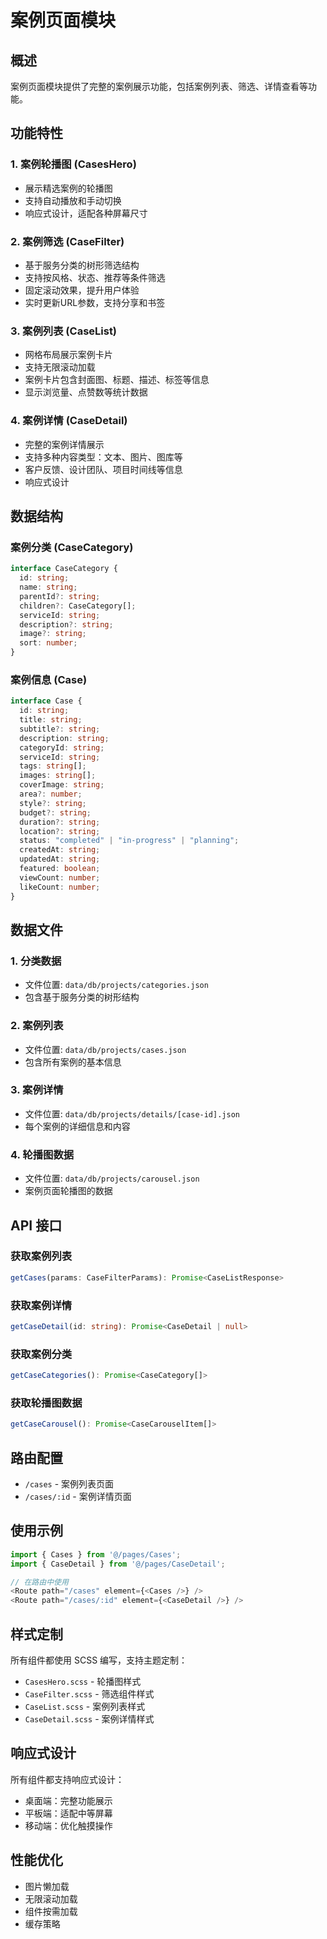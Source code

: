 # 案例页面模块

## 概述

案例页面模块提供了完整的案例展示功能，包括案例列表、筛选、详情查看等功能。

## 功能特性

### 1. 案例轮播图 (CasesHero)

- 展示精选案例的轮播图
- 支持自动播放和手动切换
- 响应式设计，适配各种屏幕尺寸

### 2. 案例筛选 (CaseFilter)

- 基于服务分类的树形筛选结构
- 支持按风格、状态、推荐等条件筛选
- 固定滚动效果，提升用户体验
- 实时更新URL参数，支持分享和书签

### 3. 案例列表 (CaseList)

- 网格布局展示案例卡片
- 支持无限滚动加载
- 案例卡片包含封面图、标题、描述、标签等信息
- 显示浏览量、点赞数等统计数据

### 4. 案例详情 (CaseDetail)

- 完整的案例详情展示
- 支持多种内容类型：文本、图片、图库等
- 客户反馈、设计团队、项目时间线等信息
- 响应式设计

## 数据结构

### 案例分类 (CaseCategory)

```typescript
interface CaseCategory {
  id: string;
  name: string;
  parentId?: string;
  children?: CaseCategory[];
  serviceId: string;
  description?: string;
  image?: string;
  sort: number;
}
```

### 案例信息 (Case)

```typescript
interface Case {
  id: string;
  title: string;
  subtitle?: string;
  description: string;
  categoryId: string;
  serviceId: string;
  tags: string[];
  images: string[];
  coverImage: string;
  area?: number;
  style?: string;
  budget?: string;
  duration?: string;
  location?: string;
  status: "completed" | "in-progress" | "planning";
  createdAt: string;
  updatedAt: string;
  featured: boolean;
  viewCount: number;
  likeCount: number;
}
```

## 数据文件

### 1. 分类数据

- 文件位置: `data/db/projects/categories.json`
- 包含基于服务分类的树形结构

### 2. 案例列表

- 文件位置: `data/db/projects/cases.json`
- 包含所有案例的基本信息

### 3. 案例详情

- 文件位置: `data/db/projects/details/[case-id].json`
- 每个案例的详细信息和内容

### 4. 轮播图数据

- 文件位置: `data/db/projects/carousel.json`
- 案例页面轮播图的数据

## API 接口

### 获取案例列表

```typescript
getCases(params: CaseFilterParams): Promise<CaseListResponse>
```

### 获取案例详情

```typescript
getCaseDetail(id: string): Promise<CaseDetail | null>
```

### 获取案例分类

```typescript
getCaseCategories(): Promise<CaseCategory[]>
```

### 获取轮播图数据

```typescript
getCaseCarousel(): Promise<CaseCarouselItem[]>
```

## 路由配置

- `/cases` - 案例列表页面
- `/cases/:id` - 案例详情页面

## 使用示例

```typescript
import { Cases } from '@/pages/Cases';
import { CaseDetail } from '@/pages/CaseDetail';

// 在路由中使用
<Route path="/cases" element={<Cases />} />
<Route path="/cases/:id" element={<CaseDetail />} />
```

## 样式定制

所有组件都使用 SCSS 编写，支持主题定制：

- `CasesHero.scss` - 轮播图样式
- `CaseFilter.scss` - 筛选组件样式
- `CaseList.scss` - 案例列表样式
- `CaseDetail.scss` - 案例详情样式

## 响应式设计

所有组件都支持响应式设计：

- 桌面端：完整功能展示
- 平板端：适配中等屏幕
- 移动端：优化触摸操作

## 性能优化

- 图片懒加载
- 无限滚动加载
- 组件按需加载
- 缓存策略
